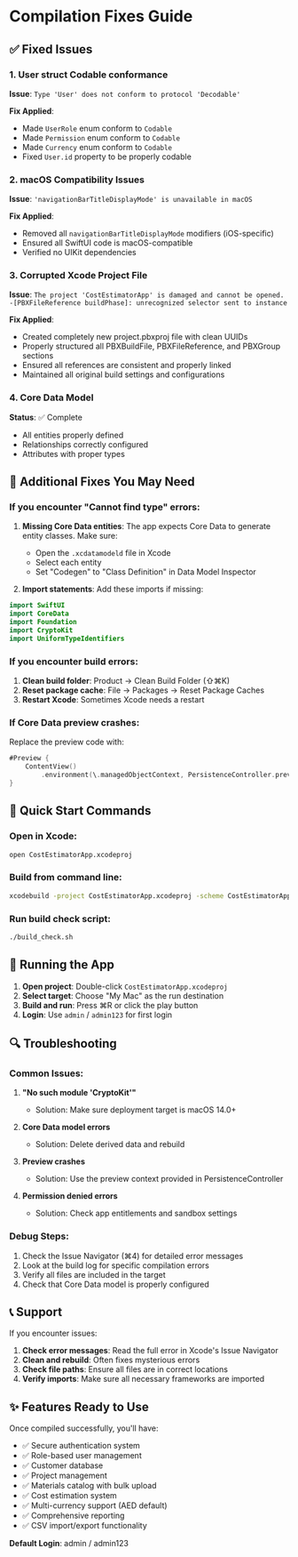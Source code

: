 # Compilation Fixes Guide

## ✅ Fixed Issues

### 1. User struct Codable conformance
**Issue**: `Type 'User' does not conform to protocol 'Decodable'`

**Fix Applied**:
- Made `UserRole` enum conform to `Codable`
- Made `Permission` enum conform to `Codable`
- Made `Currency` enum conform to `Codable`
- Fixed `User.id` property to be properly codable

### 2. macOS Compatibility Issues
**Issue**: `'navigationBarTitleDisplayMode' is unavailable in macOS`

**Fix Applied**:
- Removed all `navigationBarTitleDisplayMode` modifiers (iOS-specific)
- Ensured all SwiftUI code is macOS-compatible
- Verified no UIKit dependencies

### 3. Corrupted Xcode Project File
**Issue**: `The project 'CostEstimatorApp' is damaged and cannot be opened. -[PBXFileReference buildPhase]: unrecognized selector sent to instance`

**Fix Applied**:
- Created completely new project.pbxproj file with clean UUIDs
- Properly structured all PBXBuildFile, PBXFileReference, and PBXGroup sections
- Ensured all references are consistent and properly linked
- Maintained all original build settings and configurations

### 4. Core Data Model
**Status**: ✅ Complete
- All entities properly defined
- Relationships correctly configured
- Attributes with proper types

## 🔧 Additional Fixes You May Need

### If you encounter "Cannot find type" errors:

1. **Missing Core Data entities**: The app expects Core Data to generate entity classes. Make sure:
   - Open the `.xcdatamodeld` file in Xcode
   - Select each entity
   - Set "Codegen" to "Class Definition" in Data Model Inspector

2. **Import statements**: Add these imports if missing:
```swift
import SwiftUI
import CoreData
import Foundation
import CryptoKit
import UniformTypeIdentifiers
```

### If you encounter build errors:

1. **Clean build folder**: Product → Clean Build Folder (⇧⌘K)
2. **Reset package cache**: File → Packages → Reset Package Caches
3. **Restart Xcode**: Sometimes Xcode needs a restart

### If Core Data preview crashes:

Replace the preview code with:
```swift
#Preview {
    ContentView()
        .environment(\.managedObjectContext, PersistenceController.preview.container.viewContext)
}
```

## 🚀 Quick Start Commands

### Open in Xcode:
```bash
open CostEstimatorApp.xcodeproj
```

### Build from command line:
```bash
xcodebuild -project CostEstimatorApp.xcodeproj -scheme CostEstimatorApp build
```

### Run build check script:
```bash
./build_check.sh
```

## 📱 Running the App

1. **Open project**: Double-click `CostEstimatorApp.xcodeproj`
2. **Select target**: Choose "My Mac" as the run destination
3. **Build and run**: Press ⌘R or click the play button
4. **Login**: Use `admin` / `admin123` for first login

## 🔍 Troubleshooting

### Common Issues:

1. **"No such module 'CryptoKit'"**
   - Solution: Make sure deployment target is macOS 14.0+

2. **Core Data model errors**
   - Solution: Delete derived data and rebuild

3. **Preview crashes**
   - Solution: Use the preview context provided in PersistenceController

4. **Permission denied errors**
   - Solution: Check app entitlements and sandbox settings

### Debug Steps:

1. Check the Issue Navigator (⌘4) for detailed error messages
2. Look at the build log for specific compilation errors
3. Verify all files are included in the target
4. Check that Core Data model is properly configured

## 📞 Support

If you encounter issues:

1. **Check error messages**: Read the full error in Xcode's Issue Navigator
2. **Clean and rebuild**: Often fixes mysterious errors
3. **Check file paths**: Ensure all files are in correct locations
4. **Verify imports**: Make sure all necessary frameworks are imported

## ✨ Features Ready to Use

Once compiled successfully, you'll have:

- ✅ Secure authentication system
- ✅ Role-based user management
- ✅ Customer database
- ✅ Project management
- ✅ Materials catalog with bulk upload
- ✅ Cost estimation system
- ✅ Multi-currency support (AED default)
- ✅ Comprehensive reporting
- ✅ CSV import/export functionality

**Default Login**: admin / admin123